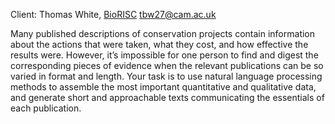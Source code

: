 Client: Thomas White, [BioRISC](BioRISC "wikilink") <tbw27@cam.ac.uk>

Many published descriptions of conservation projects contain information
about the actions that were taken, what they cost, and how effective the
results were. However, it’s impossible for one person to find and digest
the corresponding pieces of evidence when the relevant publications can
be so varied in format and length. Your task is to use natural language
processing methods to assemble the most important quantitative and
qualitative data, and generate short and approachable texts
communicating the essentials of each publication.